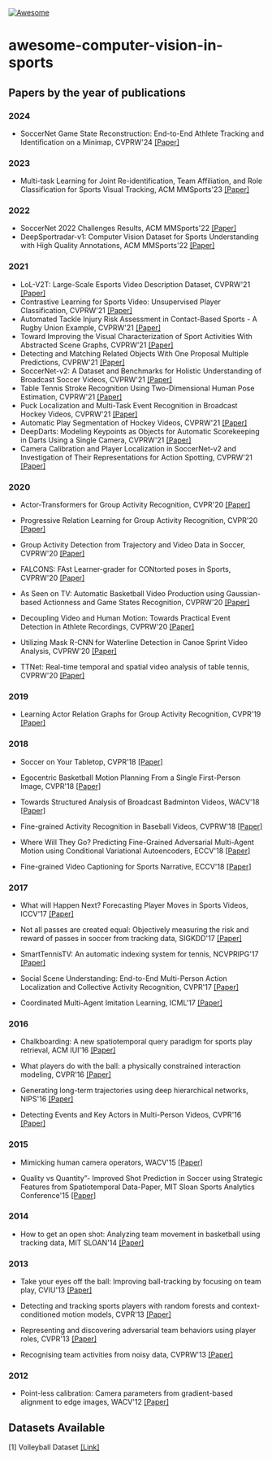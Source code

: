 [![Awesome](https://cdn.rawgit.com/sindresorhus/awesome/d7305f38d29fed78fa85652e3a63e154dd8e8829/media/badge.svg)](https://github.com/sindresorhus/awesome)
# awesome-computer-vision-in-sports

## Papers by the year of publications

### 2024
- SoccerNet Game State Reconstruction: End-to-End Athlete Tracking and Identification on a Minimap, CVPRW'24 [[Paper]](https://arxiv.org/abs/2404.11335)

### 2023
- Multi-task Learning for Joint Re-identification, Team Affiliation, and Role Classification for Sports Visual Tracking, ACM MMSports'23 [[Paper]](https://arxiv.org/html/2401.09942v1)

### 2022

- SoccerNet 2022 Challenges Results, ACM MMSports'22 [[Paper]](https://arxiv.org/abs/2210.02365)
- DeepSportradar-v1: Computer Vision Dataset for Sports Understanding with High Quality Annotations, ACM MMSports'22 [[Paper]](https://arxiv.org/abs/2208.08190)

### 2021

- LoL-V2T: Large-Scale Esports Video Description Dataset, CVPRW'21 [[Paper]](https://openaccess.thecvf.com/content/CVPR2021W/CVSports/papers/Tanaka_LoL-V2T_Large-Scale_Esports_Video_Description_Dataset_CVPRW_2021_paper.pdf)
- Contrastive Learning for Sports Video: Unsupervised Player Classification, CVPRW'21  [[Paper]](https://openaccess.thecvf.com/content/CVPR2021W/CVSports/papers/Koshkina_Contrastive_Learning_for_Sports_Video_Unsupervised_Player_Classification_CVPRW_2021_paper.pdf)
- Automated Tackle Injury Risk Assessment in Contact-Based Sports - A Rugby Union Example, CVPRW'21  [[Paper]](https://openaccess.thecvf.com/content/CVPR2021W/CVSports/papers/Martin_Automated_Tackle_Injury_Risk_Assessment_in_Contact-Based_Sports_-_A_CVPRW_2021_paper.pdf)
- Toward Improving the Visual Characterization of Sport Activities With Abstracted Scene Graphs, CVPRW'21 [[Paper]](https://openaccess.thecvf.com/content/CVPR2021W/CVSports/papers/Rahimi_Toward_Improving_the_Visual_Characterization_of_Sport_Activities_With_Abstracted_CVPRW_2021_paper.pdf)
- Detecting and Matching Related Objects With One Proposal Multiple Predictions, CVPRW'21 [[Paper]](https://openaccess.thecvf.com/content/CVPR2021W/CVSports/papers/Liu_Detecting_and_Matching_Related_Objects_With_One_Proposal_Multiple_Predictions_CVPRW_2021_paper.pdf)
- SoccerNet-v2: A Dataset and Benchmarks for Holistic Understanding of Broadcast Soccer Videos, CVPRW'21 [[Paper]](https://openaccess.thecvf.com/content/CVPR2021W/CVSports/papers/Deliege_SoccerNet-v2_A_Dataset_and_Benchmarks_for_Holistic_Understanding_of_Broadcast_CVPRW_2021_paper.pdf)
- Table Tennis Stroke Recognition Using Two-Dimensional Human Pose Estimation, CVPRW'21 [[Paper]](https://openaccess.thecvf.com/content/CVPR2021W/CVSports/papers/Kulkarni_Table_Tennis_Stroke_Recognition_Using_Two-Dimensional_Human_Pose_Estimation_CVPRW_2021_paper.pdf)
- Puck Localization and Multi-Task Event Recognition in Broadcast Hockey Videos, CVPRW'21 [[Paper]](https://openaccess.thecvf.com/content/CVPR2021W/CVSports/papers/Giancola_Temporally-Aware_Feature_Pooling_for_Action_Spotting_in_Soccer_Broadcasts_CVPRW_2021_paper.pdf)
- Automatic Play Segmentation of Hockey Videos, CVPRW'21 [[Paper]](https://openaccess.thecvf.com/content/CVPR2021W/CVSports/papers/Pidaparthy_Automatic_Play_Segmentation_of_Hockey_Videos_CVPRW_2021_paper.pdf)
- DeepDarts: Modeling Keypoints as Objects for Automatic Scorekeeping in Darts Using a Single Camera, CVPRW'21 [[Paper]](https://openaccess.thecvf.com/content/CVPR2021W/CVSports/papers/McNally_DeepDarts_Modeling_Keypoints_as_Objects_for_Automatic_Scorekeeping_in_Darts_CVPRW_2021_paper.pdf)
- Camera Calibration and Player Localization in SoccerNet-v2 and Investigation of Their Representations for Action Spotting, CVPRW'21 [[Paper]](https://openaccess.thecvf.com/content/CVPR2021W/CVSports/papers/Cioppa_Camera_Calibration_and_Player_Localization_in_SoccerNet-v2_and_Investigation_of_CVPRW_2021_paper.pdf)

### 2020

- Actor-Transformers for Group Activity Recognition, CVPR'20 [[Paper]](http://isis-data.science.uva.nl/cgmsnoek/pub/gavrilyuk-transformers-cvpr2020.pdf)

- Progressive Relation Learning for Group Activity Recognition, CVPR'20 [[Paper]](https://arxiv.org/pdf/1908.02948.pdf)

- Group Activity Detection from Trajectory and Video Data in Soccer, CVPRW'20 [[Paper]](https://openaccess.thecvf.com/content_CVPRW_2020/papers/w53/Sanford_Group_Activity_Detection_From_Trajectory_and_Video_Data_in_Soccer_CVPRW_2020_paper.pdf)

- FALCONS: FAst Learner-grader for CONtorted poses in Sports, CVPRW'20 [[Paper]](https://openaccess.thecvf.com/content_CVPRW_2020/papers/w53/Nekoui_FALCONS_FAst_Learner-Grader_for_CONtorted_Poses_in_Sports_CVPRW_2020_paper.pdf)

- As Seen on TV: Automatic Basketball Video Production using Gaussian-based Actionness and Game States Recognition, CVPRW'20 [[Paper]](https://openaccess.thecvf.com/content_CVPRW_2020/papers/w53/Quiroga_As_Seen_on_TV_Automatic_Basketball_Video_Production_Using_Gaussian-Based_CVPRW_2020_paper.pdf)

- Decoupling Video and Human Motion: Towards Practical Event Detection in Athlete Recordings, CVPRW'20 [[Paper]](https://openaccess.thecvf.com/content_CVPRW_2020/papers/w53/Einfalt_Decoupling_Video_and_Human_Motion_Towards_Practical_Event_Detection_in_CVPRW_2020_paper.pdf)

- Utilizing Mask R-CNN for Waterline Detection in Canoe Sprint Video Analysis, CVPRW'20 [[Paper]](https://openaccess.thecvf.com/content_CVPRW_2020/papers/w53/von_Braun_Utilizing_Mask_R-CNN_for_Waterline_Detection_in_Canoe_Sprint_Video_CVPRW_2020_paper.pdf)

- TTNet: Real-time temporal and spatial video analysis of table tennis, CVPRW'20 [[Paper]](https://arxiv.org/pdf/2004.09927.pdf)

### 2019

- Learning Actor Relation Graphs for Group Activity Recognition, CVPR'19 [[Paper]](https://openaccess.thecvf.com/content_CVPR_2019/papers/Wu_Learning_Actor_Relation_Graphs_for_Group_Activity_Recognition_CVPR_2019_paper.pdf)


### 2018

- Soccer on Your Tabletop, CVPR'18 [[Paper]](https://grail.cs.washington.edu/projects/soccer/soccer_on_your_tabletop.pdf)

- Egocentric Basketball Motion Planning From a Single First-Person Image, CVPR'18 [[Paper]](https://arxiv.org/pdf/1803.01413)

-  Towards Structured Analysis of Broadcast Badminton Videos, WACV'18 [[Paper]](http://cvit.iiit.ac.in/images/ConferencePapers/2018/badminton_analytics.pdf)

- Fine-grained Activity Recognition in Baseball Videos, CVPRW'18 [[Paper]](https://arxiv.org/pdf/1804.03247.pdf)

- Where Will They Go? Predicting Fine-Grained Adversarial Multi-Agent Motion using Conditional Variational Autoencoders, ECCV'18 [[Paper]](https://openaccess.thecvf.com/content_ECCV_2018/papers/Panna_Felsen_Where_Will_They_ECCV_2018_paper.pdf)

- Fine-grained Video Captioning for Sports Narrative, ECCV'18 [[Paper]](https://openaccess.thecvf.com/content_cvpr_2018/papers/Yu_Fine-Grained_Video_Captioning_CVPR_2018_paper.pdf)


### 2017

- What will Happen Next? Forecasting Player Moves in Sports Videos, ICCV'17 [[Paper]](http://openaccess.thecvf.com/content_ICCV_2017/papers/Felsen_What_Will_Happen_ICCV_2017_paper.pdf)

- Not all passes are created equal: Objectively measuring the risk and reward of passes in soccer from tracking data, SIGKDD'17 [[Paper]](https://dl.acm.org/citation.cfm?id=3098051)

- SmartTennisTV: An automatic indexing system for tennis, NCVPRIPG'17 [[Paper]](https://researchweb.iiit.ac.in/~anurag.ghosh/static/smarttennistv-automatic-indexing.pdf)

- Social Scene Understanding: End-to-End Multi-Person Action Localization and Collective Activity Recognition, CVPR'17 [[Paper]](http://openaccess.thecvf.com/content_cvpr_2017/papers/Bagautdinov_Social_Scene_Understanding_CVPR_2017_paper.pdf)

- Coordinated Multi-Agent Imitation Learning, ICML'17 [[Paper]](http://proceedings.mlr.press/v70/le17a/le17a.pdf)

### 2016

- Chalkboarding: A new spatiotemporal query paradigm for sports play retrieval, ACM IUI'16 [[Paper]](https://dl.acm.org/citation.cfm?id=2856772)

- What players do with the ball: a physically constrained interaction modeling, CVPR'16 [[Paper]](https://www.cv-foundation.org/openaccess/content_cvpr_2016/papers/Maksai_What_Players_Do_CVPR_2016_paper.pdf)

- Generating long-term trajectories using deep hierarchical networks, NIPS'16 [[Paper]](http://papers.nips.cc/paper/6520-generating-long-term-trajectories-using-deep-hierarchical-networks.pdf)

- Detecting Events and Key Actors in Multi-Person Videos, CVPR'16 [[Paper]](http://openaccess.thecvf.com/content_cvpr_2016/papers/Ramanathan_Detecting_Events_and_CVPR_2016_paper.pdf)

### 2015

- Mimicking human camera operators, WACV'15 [[Paper]](https://pdfs.semanticscholar.org/e73b/4b7c48a4aeca81ec132e9e147dc19d103ded.pdf)

- Quality vs Quantity”- Improved Shot Prediction in Soccer using Strategic Features from Spatiotemporal Data-Paper, MIT Sloan Sports Analytics Conference'15 [[Paper]](https://s3-us-west-1.amazonaws.com/disneyresearch/wp-content/uploads/20150308192147/Quality-vs-Quantity%E2%80%9D-Improved-Shot-Prediction-in-Soccer-using-Strategic-Features-from-Spatiotemporal-Data-Paper.pdf)

### 2014

- How to get an open shot: Analyzing team movement in basketball using tracking data, MIT SLOAN'14 [[Paper]](https://s3-us-west-1.amazonaws.com/disneyresearch/wp-content/uploads/20141125014436/How-to-Get-an-Open-Shot-Analyzing-Team-Movement-in-Basketball-using-Tracking-Data-Paper.pdf)

### 2013

- Take your eyes off the ball: Improving ball-tracking by focusing on team play, CVIU'13 [[Paper]](https://infoscience.epfl.ch/record/185107/files/top_infosci_1.pdf)

- Detecting and tracking sports players with random forests and context-conditioned motion models, CVPR'13 [[Paper]](https://www.cv-foundation.org/openaccess/content_cvpr_2013/papers/Liu_Tracking_Sports_Players_2013_CVPR_paper.pdf)

- Representing and discovering adversarial team behaviors using player roles, CVPR'13 [[Paper]](http://openaccess.thecvf.com/content_cvpr_2013/papers/Lucey_Representing_and_Discovering_2013_CVPR_paper.pdf)

- Recognising team activities from noisy data, CVPRW'13 [[Paper]](https://www.cv-foundation.org/openaccess/content_cvpr_workshops_2013/W19/papers/Bialkowski_Recognising_Team_Activities_2013_CVPR_paper.pdf)

### 2012

- Point-less calibration: Camera parameters from gradient-based alignment to edge images, WACV'12 [[Paper]](http://ieeexplore.ieee.org/stamp/stamp.jsp?tp=&arnumber=6163012)


## Datasets Available

[1] Volleyball Dataset [[Link]](https://github.com/mostafa-saad/deep-activity-rec)

